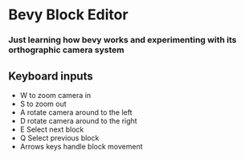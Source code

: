 # Bevy Block Editor

### Just learning how bevy works and experimenting with its orthographic camera system

## Keyboard inputs

- W to zoom camera in
- S to zoom out
- A rotate camera around to the left
- D rotate camera around to the right
- E Select next block
- Q Select previous block
- Arrows keys handle block movement
